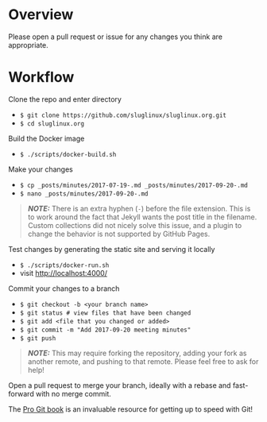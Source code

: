 # Overview

Please open a pull request or issue for any changes you think are appropriate.

# Workflow

Clone the repo and enter directory
* `$ git clone https://github.com/sluglinux/sluglinux.org.git`
* `$ cd sluglinux.org`

Build the Docker image
* `$ ./scripts/docker-build.sh`

Make your changes
* `$ cp _posts/minutes/2017-07-19-.md _posts/minutes/2017-09-20-.md`
* `$ nano _posts/minutes/2017-09-20-.md`

> **_NOTE:_**  There is an extra hyphen (`-`) before the file extension.  This
> is to work around the fact that Jekyll wants the post title in the filename.
> Custom collections did not nicely solve this issue, and a plugin to change the
> behavior is not supported by GitHub Pages.

Test changes by generating the static site and serving it locally
* `$ ./scripts/docker-run.sh`
* visit <http://localhost:4000/>

Commit your changes to a branch
* `$ git checkout -b <your branch name>`
* `$ git status # view files that have been changed`
* `$ git add <file that you changed or added>`
* `$ git commit -m "Add 2017-09-20 meeting minutes"`
* `$ git push`

> **_NOTE:_**  This may require forking the repository, adding your fork as
> another remote, and pushing to that remote.  Please feel free to ask for help!

Open a pull request to merge your branch, ideally with a rebase and fast-forward
with no merge commit.

The [Pro Git book](https://git-scm.com/book/) is an invaluable resource for
getting up to speed with Git!
